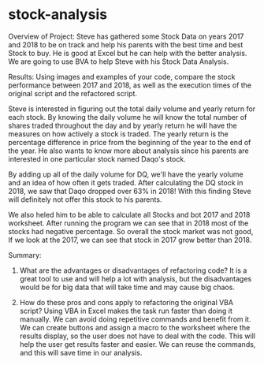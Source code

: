 # stock-analysis

Overview of Project:
Steve has gathered some Stock Data on years 2017 and 2018 to be on track and help his parents with the best time and best Stock to buy. He is good at Excel but he can help with the better analysis. We are going to use BVA to help Steve with his Stock Data Analysis.

Results: 
Using images and examples of your code, compare the stock performance between 2017 and 2018, as well as the execution times of the original script and the refactored script.

Steve is interested in figuring out the total daily volume and yearly return for each stock. By knowing the daily volume he will know the total number of shares traded throughout the day and by yearly return he will have the measures on how actively a stock is traded. The yearly return is the percentage difference in price from the beginning of the year to the end of the year. He also wants to know more about analysis since his parents are interested in one particular stock named Daqo's stock.

By adding up all of the daily volume for DQ, we'll have the yearly volume and an idea of how often it gets traded.
After calculating the DQ stock in 2018, we saw that Daqo dropped over 63% in 2018! With this finding Steve will definitely not offer this stock to his parents.

We also heled him to be able to calculate all Stocks and bot 2017 and 2018 worksheet. After running the program we can see that in 2018 most of the stocks had negative percentage. So overall the stock market was not good, If we look at the 2017, we can see that stock in 2017 grow better than 2018.

Summary: 
1.	What are the advantages or disadvantages of refactoring code?
It is a great tool to use and will help a lot with analysis, but the disadvantages would be for big data that will take time and may cause big chaos. 

2.	How do these pros and cons apply to refactoring the original VBA script?
Using VBA in Excel makes the task run faster than doing it manually. We can avoid doing repetitive commands and benefit from it. We can create buttons and assign a macro to the worksheet where the results display, so the user does not have to deal with the code. This will help the user get results faster and easier. We can reuse the commands, and this will save time in our analysis. 
